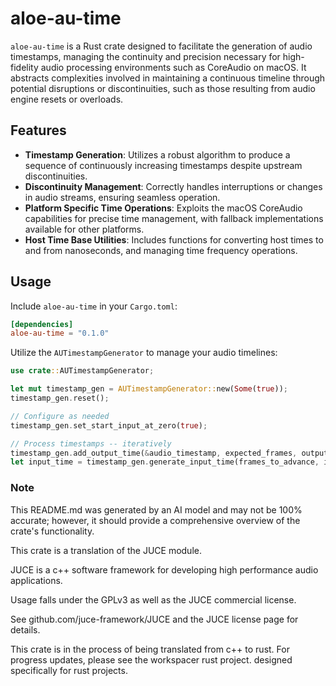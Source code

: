 # aloe-au-time

`aloe-au-time` is a Rust crate designed to facilitate the generation of audio timestamps, managing the continuity and precision necessary for high-fidelity audio processing environments such as CoreAudio on macOS. It abstracts complexities involved in maintaining a continuous timeline through potential disruptions or discontinuities, such as those resulting from audio engine resets or overloads.

## Features

- **Timestamp Generation**: Utilizes a robust algorithm to produce a sequence of continuously increasing timestamps despite upstream discontinuities.
- **Discontinuity Management**: Correctly handles interruptions or changes in audio streams, ensuring seamless operation.
- **Platform Specific Time Operations**: Exploits the macOS CoreAudio capabilities for precise time management, with fallback implementations available for other platforms.
- **Host Time Base Utilities**: Includes functions for converting host times to and from nanoseconds, and managing time frequency operations.

## Usage

Include `aloe-au-time` in your `Cargo.toml`:
```toml
[dependencies]
aloe-au-time = "0.1.0"
```

Utilize the `AUTimestampGenerator` to manage your audio timelines:
```rust
use crate::AUTimestampGenerator;

let mut timestamp_gen = AUTimestampGenerator::new(Some(true));
timestamp_gen.reset();

// Configure as needed
timestamp_gen.set_start_input_at_zero(true);

// Process timestamps -- iteratively
timestamp_gen.add_output_time(&audio_timestamp, expected_frames, output_rate, Some(1.0));
let input_time = timestamp_gen.generate_input_time(frames_to_advance, input_rate, Some(false));
```

### Note

This README.md was generated by an AI model and may not be 100% accurate; however, it should provide a comprehensive overview of the crate's functionality.

This crate is a translation of the JUCE module.

JUCE is a c++ software framework for developing high performance audio applications.

Usage falls under the GPLv3 as well as the JUCE commercial license.

See github.com/juce-framework/JUCE and the JUCE license page for details.

This crate is in the process of being translated from c++ to rust. For progress updates, please see the workspacer rust project. designed specifically for rust projects.
